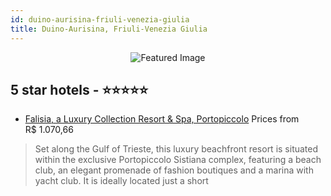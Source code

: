 ```yaml
---
id: duino-aurisina-friuli-venezia-giulia
title: Duino-Aurisina, Friuli-Venezia Giulia
---
```


<center><img src="https://i.travelapi.com/hotels/12000000/11740000/11735600/11735520/bc87fdce_z.jpg" alt="Featured Image" /></center>


##  5 star hotels - ⭐️⭐️⭐️⭐️⭐️

-    [Falisia, a Luxury Collection Resort & Spa, Portopiccolo](https://us.hurb.com/hotels/duino-aurisina/falisia-a-luxury-collection-resort-spa-portopiccolo-JNP-JP216656?cmp=18055) Prices from R$ 1.070,66
   > Set along the Gulf of Trieste, this luxury beachfront resort is situated within the exclusive Portopiccolo Sistiana complex, featuring a beach club, an elegant promenade of fashion boutiques and a marina with yacht club. It is ideally located just a short
